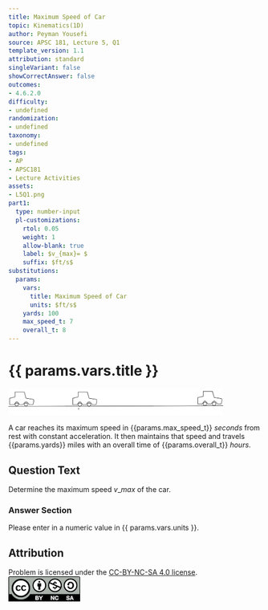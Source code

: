 ```yaml
---
title: Maximum Speed of Car
topic: Kinematics(1D)
author: Peyman Yousefi
source: APSC 181, Lecture 5, Q1
template_version: 1.1
attribution: standard
singleVariant: false
showCorrectAnswer: false
outcomes:
- 4.6.2.0
difficulty:
- undefined
randomization:
- undefined
taxonomy:
- undefined
tags:
- AP
- APSC181
- Lecture Activities
assets:
- L5Q1.png
part1:
  type: number-input
  pl-customizations:
    rtol: 0.05
    weight: 1
    allow-blank: true
    label: $v_{max}= $
    suffix: $ft/s$
substitutions:
  params:
    vars:
      title: Maximum Speed of Car
      units: $ft/s$
    yards: 100
    max_speed_t: 7
    overall_t: 8
---
```

# {{ params.vars.title }}
<img src="L5Q1.png" width=85%>

A car reaches its maximum speed in {{params.max_speed_t}} $seconds$ from rest with constant acceleration.
It then maintains that speed and travels {{params.yards}} miles with an overall time of {{params.overall_t}} $hours$.

## Question Text

Determine the maximum speed $v\_{max}$ of the car.

### Answer Section

Please enter in a numeric value in {{ params.vars.units }}.

## Attribution

Problem is licensed under the [CC-BY-NC-SA 4.0 license](https://creativecommons.org/licenses/by-nc-sa/4.0/).<br> ![The Creative Commons 4.0 license requiring attribution-BY, non-commercial-NC, and share-alike-SA license.](https://raw.githubusercontent.com/firasm/bits/master/by-nc-sa.png)